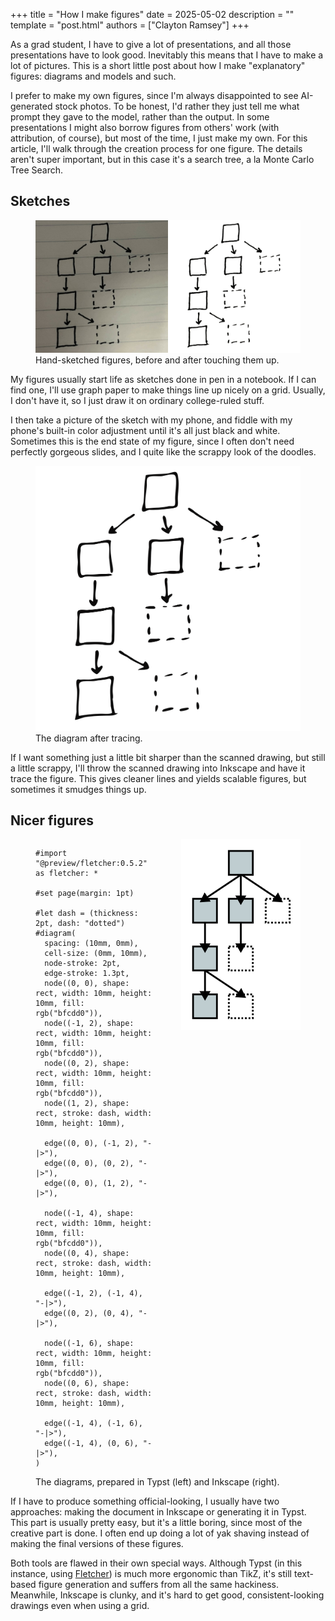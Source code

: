 +++
title = "How I make figures"
date = 2025-05-02
description = ""
template = "post.html"
authors = ["Clayton Ramsey"]
+++

As a grad student, I have to give a lot of presentations, and all those presentations have to look good.
Inevitably this means that I have to make a lot of pictures.
This is a short little post about how I make "explanatory" figures: diagrams and models and such.

I prefer to make my own figures, since I'm always disappointed to see AI-generated stock photos.
To be honest, I'd rather they just tell me what prompt they gave to the model, rather than the output.
In some presentations I might also borrow figures from others' work (with attribution, of course), but most of the time, I just make my own.
For this article, I'll walk through the creation process for one figure.
The details aren't super important, but in this case it's a search tree, a la Monte Carlo Tree Search.

## Sketches

<figure >
  <div style="display: flex">
    <div style="width: 50%"><img src="raw.jpg" alt="Raw diagram of a tree of boxes"/></div>
    <div style="width: 50%"><img src="scanned.jpg" alt="Scanned diagram of a tree of boxes"/></div>
    </div>
  <figcaption>Hand-sketched figures, before and after touching them up.</figcaption>
</figure>

My figures usually start life as sketches done in pen in a notebook.
If I can find one, I'll use graph paper to make things line up nicely on a grid.
Usually, I don't have it, so I just draw it on ordinary college-ruled stuff.

I then take a picture of the sketch with my phone, and fiddle with my phone's built-in color adjustment until it's all just black and white.
Sometimes this is the end state of my figure, since I often don't need perfectly gorgeous slides, and I quite like the scrappy look of the doodles.

<figure>
  <img src="traced.svg" alt="Traced diagram" type="text/svg" class="night-invert" />
  <figcaption>The diagram after tracing.</figcaption>
</figure>

If I want something just a little bit sharper than the scanned drawing, but still a little scrappy, I'll throw the scanned drawing into Inkscape and have it trace the figure.
This gives cleaner lines and yields scalable figures, but sometimes it smudges things up.

## Nicer figures

<figure>

<div style="display: flex">
<div style="width: 45%">

```typ
#import "@preview/fletcher:0.5.2" as fletcher: *

#set page(margin: 1pt)

#let dash = (thickness: 2pt, dash: "dotted")
#diagram(
  spacing: (10mm, 0mm),
  cell-size: (0mm, 10mm),
  node-stroke: 2pt,
  edge-stroke: 1.3pt,
  node((0, 0), shape: rect, width: 10mm, height: 10mm, fill: rgb("bfcdd0")),
  node((-1, 2), shape: rect, width: 10mm, height: 10mm, fill: rgb("bfcdd0")),
  node((0, 2), shape: rect, width: 10mm, height: 10mm, fill: rgb("bfcdd0")),
  node((1, 2), shape: rect, stroke: dash, width: 10mm, height: 10mm),

  edge((0, 0), (-1, 2), "-|>"),
  edge((0, 0), (0, 2), "-|>"),
  edge((0, 0), (1, 2), "-|>"),

  node((-1, 4), shape: rect, width: 10mm, height: 10mm, fill: rgb("bfcdd0")),
  node((0, 4), shape: rect, stroke: dash, width: 10mm, height: 10mm),

  edge((-1, 2), (-1, 4), "-|>"),
  edge((0, 2), (0, 4), "-|>"),

  node((-1, 6), shape: rect, width: 10mm, height: 10mm, fill: rgb("bfcdd0")),
  node((0, 6), shape: rect, stroke: dash, width: 10mm, height: 10mm),

  edge((-1, 4), (-1, 6), "-|>"),
  edge((-1, 4), (0, 6), "-|>"),
)
```

</div>
<div style="width: 10%"></div>
<div style="width: 45%">

<img src="inkscape.svg" class="night-invert" />

</div>
</div>

<figcaption>The diagrams, prepared in Typst (left) and Inkscape (right).</figcaption>

</figure>

If I have to produce something official-looking, I usually have two approaches: making the document in Inkscape or generating it in Typst.
This part is usually pretty easy, but it's a little boring, since most of the creative part is done.
I often end up doing a lot of yak shaving instead of making the final versions of these figures.

Both tools are flawed in their own special ways.
Although Typst (in this instance, using [Fletcher](https://typst.app/universe/package/fletcher/)) is much more ergonomic than TikZ, it's still text-based figure generation and suffers from all the same hackiness.
Meanwhile, Inkscape is clunky, and it's hard to get good, consistent-looking drawings even when using a grid.
